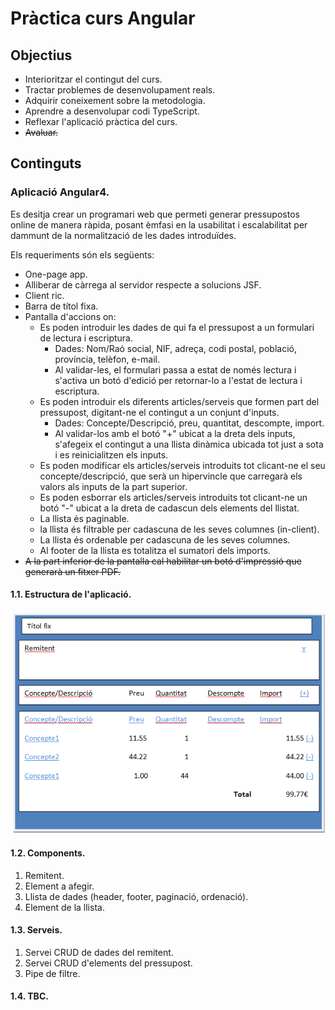 # Pràctica curs Angular

## Objectius

* Interioritzar el contingut del curs.
* Tractar problemes de desenvolupament reals.
* Adquirir coneixement sobre la metodologia.
* Aprendre a desenvolupar codi TypeScript.
* Reflexar l'aplicació pràctica del curs.
* ~~Avaluar.~~


## Continguts

### Aplicació Angular4.

Es desitja crear un programari web que permeti generar pressupostos online de manera ràpida, posant èmfasi en la usabilitat i escalabilitat per dammunt de la normalització de les dades introduïdes.

Els requeriments són els següents:

* One-page app.
* Alliberar de càrrega al servidor respecte a solucions JSF.
* Client ric.
* Barra de títol fixa.
* Pantalla d'accions on:
  * Es poden introduir les dades de qui fa el pressupost a un formulari de lectura i escriptura.
    * Dades: Nom/Raó social, NIF, adreça, codi postal, població, província, telèfon, e-mail.
    * Al validar-les, el formulari passa a estat de només lectura i s'activa un botó d'edició per retornar-lo a l'estat de lectura i escriptura.
  * Es poden introduir els diferents articles/serveis que formen part del pressupost, digitant-ne el contingut a un conjunt d'inputs.
    * Dades: Concepte/Descripció, preu, quantitat, descompte, import.
    * Al validar-los amb el botó "+" ubicat a la dreta dels inputs, s'afegeix el contingut a una llista dinàmica ubicada tot just a sota i es reinicialitzen els inputs.
  * Es poden modificar els articles/serveis introduits tot clicant-ne el seu concepte/descripció, que serà un hipervincle que carregarà els valors als inputs de la part superior.
  * Es poden esborrar els articles/serveis introduits tot clicant-ne un botó "-" ubicat a la dreta de cadascun dels elements del llistat.
  * La llista és paginable.
  * la llista és filtrable per cadascuna de les seves columnes (in-client).
  * La llista és ordenable per cadascuna de les seves columnes.
  * Al footer de la llista es totalitza el sumatori dels imports.
* ~~A la part inferior de la pantalla cal habilitar un botó d'impressió que generarà un fitxer PDF.~~


#### 1.1. Estructura de l'aplicació.

![layout.png](https://github.com/formaciong2/practica/blob/master/layout.png?raw=true "Layout de l'aplicació")

#### 1.2. Components.

1. Remitent.
2. Element a afegir.
3. Llista de dades (header, footer, paginació, ordenació).
4. Element de la llista.


#### 1.3. Serveis.

1. Servei CRUD de dades del remitent.
2. Servei CRUD d'elements del pressupost.
3. Pipe de filtre.

#### 1.4. TBC.
